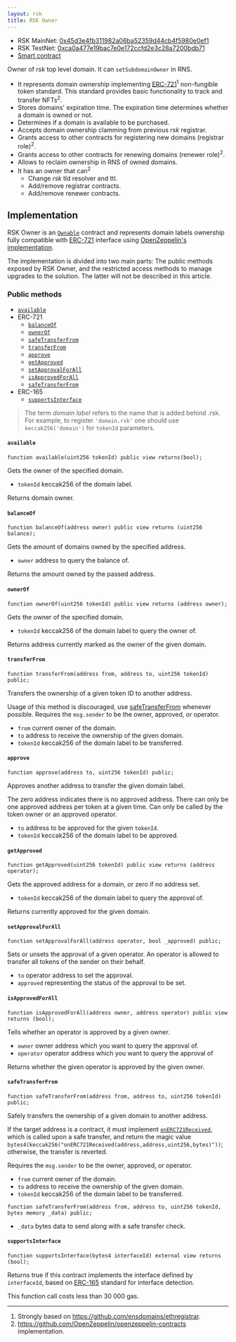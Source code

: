 ```yaml
---
layout: rsk
title: RSK Owner
---
```


- RSK MainNet: [0x45d3e4fb311982a06ba52359d44cb4f5980e0ef1](https://explorer.rsk.co/address/0x45d3e4fb311982a06ba52359d44cb4f5980e0ef1)
- RSK TestNet: [0xca0a477e19bac7e0e172ccfd2e3c28a7200bdb71](https://explorer.testnet.rsk.co/address/0xca0a477e19bac7e0e172ccfd2e3c28a7200bdb71)
- [Smart contract](https://github.com/rnsdomains/rns-rskregistrar/blob/master/contracts/RSKOwner.sol)

Owner of _rsk_ top level domain. It can `setSubdomainOwner` in RNS.

- It represents domain ownership implementing [ERC-721](https://eips.ethereum.org/EIPS/eip-721)<sup>1</sup> non-fungible token standard. This standard provides basic functionality to track and transfer NFTs<sup>2</sup>.
- Stores domains' expiration time. The expiration time determines whether a domain is owned or not.
- Determines if a domain is available to be purchased.
- Accepts domain ownership clamming from previous _rsk_ registrar.
- Grants access to other contracts for registering new domains (registrar role)<sup>2</sup>.
- Grants access to other contracts for renewing domains (renewer role)<sup>2</sup>.
- Allows to reclaim ownership in RNS of owned domains.
- It has an owner that can<sup>2</sup>
  - Change _rsk_ tld resolver and ttl.
  - Add/remove registrar contracts.
  - Add/remove renewer contracts.

## Implementation

RSK Owner is an [`Ownable`](https://github.com/OpenZeppelin/openzeppelin-contracts/blob/master/contracts/ownership/Ownable.sol) contract and represents domain labels ownership fully compatible with [ERC-721](https://eips.ethereum.org/EIPS/eip-721) interface using [OpenZeppelin's implementation](https://github.com/OpenZeppelin/openzeppelin-contracts/blob/master/contracts/token/ERC721/ERC721.sol).

The implementation is divided into two main parts: The public methods exposed by RSK Owner, and the restricted access methods to manage upgrades to the solution. The latter will not be described in this article.

### Public methods

- [`available`](#available)
- ERC-721
  - [`balanceOf`](#balanceof)
  - [`ownerOf`](#ownerof)
  - [`safeTransferFrom`](#safetransferfrom)
  - [`transferFrom`](#transferfrom)
  - [`approve`](#approve)
  - [`getApproved`](#getapproved)
  - [`setApprovalForAll`](#setapprovalforall)
  - [`isApprovedForAll`](#isapprovedforall)
  - [`safeTransferFrom`](#safetransferfrom)
- ERC-165
  - [`supportsInterface`](#supportsinterface)

> The term _domain label_ refers to the name that is added behind .rsk. For example, to register `'domain.rsk'` one should use `keccak256('domain')` for `tokenId` parameters.

#### `available`

```solidity
function available(uint256 tokenId) public view returns(bool);
```

Gets the owner of the specified domain.

- `tokenId` keccak256 of the domain label.

Returns domain owner.

#### `balanceOf`

```solidity
function balanceOf(address owner) public view returns (uint256 balance);
```

Gets the amount of domains owned by the specified address.

- `owner` address to query the balance of.

Returns the amount owned by the passed address.

#### `ownerOf`

```solidity
function ownerOf(uint256 tokenId) public view returns (address owner);
```

Gets the owner of the specified domain.

- `tokenId` keccak256 of the domain label to query the owner of.

Returns address currently marked as the owner of the given domain.

#### `transferFrom`

```solidity
function transferFrom(address from, address to, uint256 tokenId) public;
```

Transfers the ownership of a given token ID to another address.

Usage of this method is discouraged, use [safeTransferFrom](#safetransferfrom) whenever possible. Requires the `msg.sender` to be the owner, approved, or operator.

- `from` current owner of the domain.
- `to` address to receive the ownership of the given domain.
- `tokenId` keccak256 of the domain label to be transferred.

#### `approve`

```solidity
function approve(address to, uint256 tokenId) public;
```

Approves another address to transfer the given domain label.

The zero address indicates there is no approved address.
There can only be one approved address per token at a given time.
Can only be called by the token owner or an approved operator.

- `to` address to be approved for the given `tokenId`.
- `tokenId` keccak256 of the domain label to be approved.

#### `getApproved`

```solidity
function getApproved(uint256 tokenId) public view returns (address operator);
```

Gets the approved address for a domain, or zero if no address set.

- `tokenId` keccak256 of the domain label to query the approval of.

Returns currently approved for the given domain.

#### `setApprovalForAll`

```solidity
function setApprovalForAll(address operator, bool _approved) public;
```

Sets or unsets the approval of a given operator. An operator is allowed to transfer all tokens of the sender on their behalf.

- `to` operator address to set the approval.
- `approved` representing the status of the approval to be set.


#### `isApprovedForAll`

```solidity
function isApprovedForAll(address owner, address operator) public view returns (bool);
```

Tells whether an operator is approved by a given owner.

- `owner` owner address which you want to query the approval of.
- `operator` operator address which you want to query the approval of

Returns whether the given operator is approved by the given owner.

#### `safeTransferFrom`

```solidity
function safeTransferFrom(address from, address to, uint256 tokenId) public;
```

Safely transfers the ownership of a given domain to another address.

If the target address is a contract, it must implement [`onERC721Received`](https://github.com/OpenZeppelin/openzeppelin-contracts/blob/master/contracts/token/ERC721/IERC721Receiver.sol), which is called upon a safe transfer, and return the magic value `bytes4(keccak256("onERC721Received(address,address,uint256,bytes)"))`; otherwise, the transfer is reverted.

Requires the `msg.sender` to be the owner, approved, or operator.

- `from` current owner of the domain.
- `to` address to receive the ownership of the given domain.
- `tokenId` keccak256 of the domain label to be transferred.

```solidity
function safeTransferFrom(address from, address to, uint256 tokenId, bytes memory _data) public;
```

- `_data` bytes data to send along with a safe transfer check.

#### `supportsInterface`

```solidity
function supportsInterface(bytes4 interfaceId) external view returns (bool);
```

Returns true if this contract implements the interface defined by `interfaceId`, based on [ERC-165](https://eips.ethereum.org/EIPS/eip-165) standard for interface detection.

This function call costs less than 30 000 gas.

---

1. Strongly based on https://github.com/ensdomains/ethregistrar.
2. https://github.com/OpenZeppelin/openzeppelin-contracts implementation.
